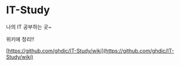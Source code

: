 # IT-Study
나의 IT 공부하는 곳~

위키에 정리!!

[https://github.com/ghdic/IT-Study/wiki](https://github.com/ghdic/IT-Study/wiki)

